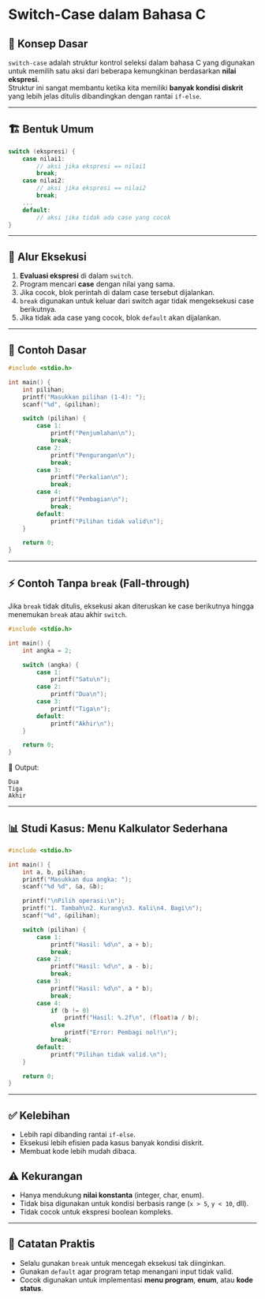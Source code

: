 # Switch-Case dalam Bahasa C

## 📌 Konsep Dasar
`switch-case` adalah struktur kontrol seleksi dalam bahasa C yang digunakan untuk memilih satu aksi dari beberapa kemungkinan berdasarkan **nilai ekspresi**.  
Struktur ini sangat membantu ketika kita memiliki **banyak kondisi diskrit** yang lebih jelas ditulis dibandingkan dengan rantai `if-else`.

---

## 🏗️ Bentuk Umum
```c
switch (ekspresi) {
    case nilai1:
        // aksi jika ekspresi == nilai1
        break;
    case nilai2:
        // aksi jika ekspresi == nilai2
        break;
    ...
    default:
        // aksi jika tidak ada case yang cocok
}
```

---

## 🔄 Alur Eksekusi
1. **Evaluasi ekspresi** di dalam `switch`.  
2. Program mencari **case** dengan nilai yang sama.  
3. Jika cocok, blok perintah di dalam case tersebut dijalankan.  
4. `break` digunakan untuk keluar dari switch agar tidak mengeksekusi case berikutnya.  
5. Jika tidak ada case yang cocok, blok `default` akan dijalankan.

---

## 📝 Contoh Dasar
```c
#include <stdio.h>

int main() {
    int pilihan;
    printf("Masukkan pilihan (1-4): ");
    scanf("%d", &pilihan);

    switch (pilihan) {
        case 1:
            printf("Penjumlahan\n");
            break;
        case 2:
            printf("Pengurangan\n");
            break;
        case 3:
            printf("Perkalian\n");
            break;
        case 4:
            printf("Pembagian\n");
            break;
        default:
            printf("Pilihan tidak valid\n");
    }

    return 0;
}
```

---

## ⚡ Contoh Tanpa `break` (Fall-through)
Jika `break` tidak ditulis, eksekusi akan diteruskan ke case berikutnya hingga menemukan `break` atau akhir `switch`.

```c
#include <stdio.h>

int main() {
    int angka = 2;

    switch (angka) {
        case 1:
            printf("Satu\n");
        case 2:
            printf("Dua\n");
        case 3:
            printf("Tiga\n");
        default:
            printf("Akhir\n");
    }

    return 0;
}
```

📌 Output:
```
Dua
Tiga
Akhir
```

---

## 📊 Studi Kasus: Menu Kalkulator Sederhana
```c
#include <stdio.h>

int main() {
    int a, b, pilihan;
    printf("Masukkan dua angka: ");
    scanf("%d %d", &a, &b);

    printf("\nPilih operasi:\n");
    printf("1. Tambah\n2. Kurang\n3. Kali\n4. Bagi\n");
    scanf("%d", &pilihan);

    switch (pilihan) {
        case 1:
            printf("Hasil: %d\n", a + b);
            break;
        case 2:
            printf("Hasil: %d\n", a - b);
            break;
        case 3:
            printf("Hasil: %d\n", a * b);
            break;
        case 4:
            if (b != 0)
                printf("Hasil: %.2f\n", (float)a / b);
            else
                printf("Error: Pembagi nol!\n");
            break;
        default:
            printf("Pilihan tidak valid.\n");
    }

    return 0;
}
```

---

## ✅ Kelebihan
- Lebih rapi dibanding rantai `if-else`.
- Eksekusi lebih efisien pada kasus banyak kondisi diskrit.
- Membuat kode lebih mudah dibaca.

## ⚠️ Kekurangan
- Hanya mendukung **nilai konstanta** (integer, char, enum).
- Tidak bisa digunakan untuk kondisi berbasis range (`x > 5`, `y < 10`, dll).
- Tidak cocok untuk ekspresi boolean kompleks.

---

## 📌 Catatan Praktis
- Selalu gunakan `break` untuk mencegah eksekusi tak diinginkan.
- Gunakan `default` agar program tetap menangani input tidak valid.
- Cocok digunakan untuk implementasi **menu program**, **enum**, atau **kode status**.
